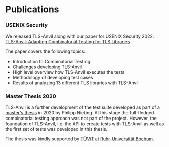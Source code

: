 # Publications

### USENIX Security
We released TLS-Anvil along with our paper for USENIX Security 2022.    
[TLS-Anvil: Adapting Combinatorial Testing for TLS Libraries](/TLS-Anvil-Paper.pdf)  

The paper covers the following topics:
* Introduction to Combinatorial Testing
* Challenges developing TLS-Anvil
* High level overview how TLS-Anvil executes the tests
* Methodology of developing test cases
* Results of analyzing 13 different TLS libraries with TLS-Anvil

### Master Thesis 2020
TLS-Anvil is a further development of the test suite developed as part of a [master's thesis](/TLS-Testsuite_Master_thesis.pdf) in 2020 by Philipp Nieting. At this stage the full-fledged combinatorial testing approach was not part of the project. However, the foundation of TLS-Anvil, i.e. the API to create tests with TLS-Anvil as well as the first set of tests was developed in this thesis.

The thesis was kindly supported by [TÜViT](https://tuvit.de) at [Ruhr-Universität Bochum](https://informatik.rub.de/nds/).


